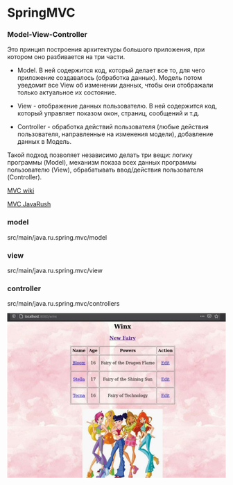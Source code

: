 # SpringMVC

### Model-View-Controller

Это принцип построения архитектуры большого приложения, при котором оно разбивается на три части.

* Model. В ней содержится код, который делает все то, для чего приложение создавалось (обработка данных). Mодель потом уведомит все View об изменении данных, чтобы они отображали только актуальное их состояние.

* View - отображение данных пользователю. В ней содержится код, который управляет показом окон, страниц, сообщений и т.д.

* Controller - обработка действий пользователя (любые действия пользователя, направленные на изменения модели), добавление данных в Модель. 

Такой подход позволяет независимо делать три вещи: логику программы (Model), механизм показа всех данных программы пользователю (View), обрабатывать ввод/действия пользователя (Controller).

[MVC wiki](https://ru.wikipedia.org/wiki/Model-View-Controller)

[MVC JavaRush](https://javarush.ru/quests/lectures/questcollections.level06.lecture01)


### model
src/main/java.ru.spring.mvc/model

### view
src/main/java.ru.spring.mvc/view

### controller
src/main/java.ru.spring.mvc/controllers

![боже_мой_это_прекрасно](https://github.com/cvenkman/Winx/raw/main/winx.jpeg)
